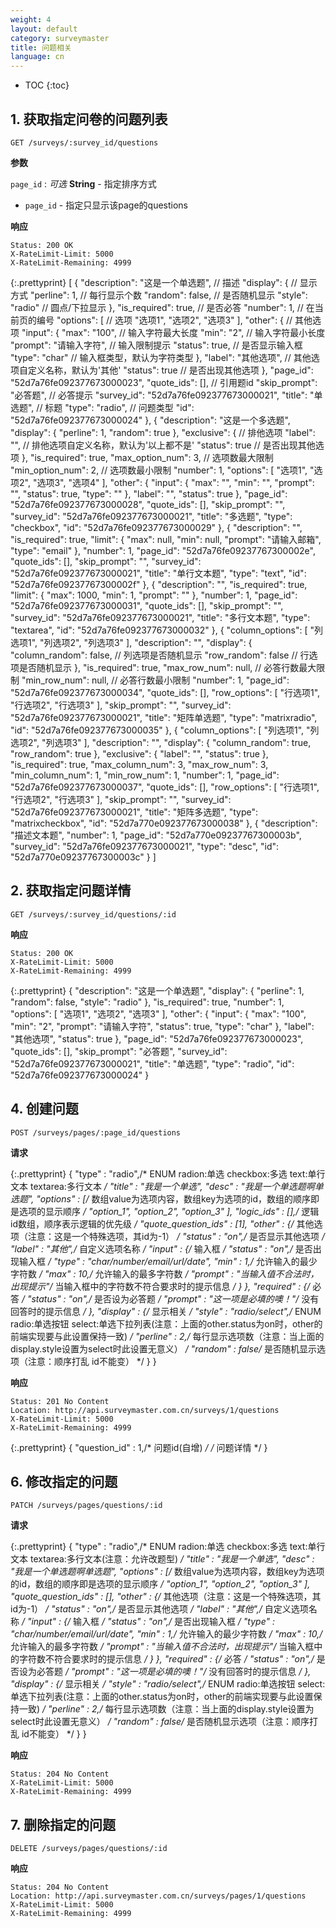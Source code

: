 ```yaml
---
weight: 4
layout: default
category: surveymaster
title: 问题相关
language: cn
---
```


* TOC
{:toc}

## 1. 获取指定问卷的问题列表
    GET /surveys/:survey_id/questions

**参数**

`page_id`
: _可选_ **String** - 指定排序方式

  * `page_id` - 指定只显示该page的questions

**响应**

    Status: 200 OK
    X-RateLimit-Limit: 5000
    X-RateLimit-Remaining: 4999

{:.prettyprint}
    [
        {
            "description": "这是一个单选题", // 描述
            "display": { // 显示方式
                "perline": 1, // 每行显示个数
                "random": false, // 是否随机显示
                "style": "radio" // 圆点/下拉显示
            },
            "is_required": true, // 是否必答
            "number": 1, // 在当前页的编号
            "options": [ // 选项
                "选项1",
                "选项2",
                "选项3"
            ],
            "other": { // 其他选项
                "input": {
                    "max": "100", // 输入字符最大长度
                    "min": "2", // 输入字符最小长度
                    "prompt": "请输入字符", // 输入限制提示
                    "status": true, // 是否显示输入框
                    "type": "char" // 输入框类型，默认为字符类型
                },
                "label": "其他选项", // 其他选项自定义名称，默认为'其他'
                "status": true // 是否出现其他选项
            },
            "page_id": "52d7a76fe092377673000023",
            "quote_ids": [], // 引用题id
            "skip_prompt": "必答题", // 必答提示
            "survey_id": "52d7a76fe092377673000021",
            "title": "单选题", // 标题
            "type": "radio", // 问题类型
            "id": "52d7a76fe092377673000024"
        },
        {
            "description": "这是一个多选题",
            "display": {
                "perline": 1,
                "random": true
            },
            "exclusive": { // 排他选项
                "label": "", // 排他选项自定义名称，默认为'以上都不是'
                "status": true // 是否出现其他选项
            },
            "is_required": true,
            "max_option_num": 3, // 选项数最大限制
            "min_option_num": 2, // 选项数最小限制
            "number": 1,
            "options": [
                "选项1",
                "选项2",
                "选项3",
                "选项4"
            ],
            "other": {
                "input": {
                    "max": "",
                    "min": "",
                    "prompt": "",
                    "status": true,
                    "type": ""
                },
                "label": "",
                "status": true
            },
            "page_id": "52d7a76fe092377673000028",
            "quote_ids": [],
            "skip_prompt": "",
            "survey_id": "52d7a76fe092377673000021",
            "title": "多选题",
            "type": "checkbox",
            "id": "52d7a76fe092377673000029"
        },
        {
            "description": "",
            "is_required": true,
            "limit": {
                "max": null,
                "min": null,
                "prompt": "请输入邮箱",
                "type": "email"
            },
            "number": 1,
            "page_id": "52d7a76fe09237767300002e",
            "quote_ids": [],
            "skip_prompt": "",
            "survey_id": "52d7a76fe092377673000021",
            "title": "单行文本题",
            "type": "text",
            "id": "52d7a76fe09237767300002f"
        },
        {
            "description": "",
            "is_required": true,
            "limit": {
                "max": 1000,
                "min": 1,
                "prompt": ""
            },
            "number": 1,
            "page_id": "52d7a76fe092377673000031",
            "quote_ids": [],
            "skip_prompt": "",
            "survey_id": "52d7a76fe092377673000021",
            "title": "多行文本题",
            "type": "textarea",
            "id": "52d7a76fe092377673000032"
        },
        {
            "column_options": [
                "列选项1",
                "列选项2",
                "列选项3"
            ],
            "description": "",
            "display": {
                "column_random": false, // 列选项是否随机显示
                "row_random": false // 行选项是否随机显示
            },
            "is_required": true,
            "max_row_num": null, // 必答行数最大限制
            "min_row_num": null, // 必答行数最小限制
            "number": 1,
            "page_id": "52d7a76fe092377673000034",
            "quote_ids": [],
            "row_options": [
                "行选项1",
                "行选项2",
                "行选项3"
            ],
            "skip_prompt": "",
            "survey_id": "52d7a76fe092377673000021",
            "title": "矩阵单选题",
            "type": "matrixradio",
            "id": "52d7a76fe092377673000035"
        },
        {
            "column_options": [
                "列选项1",
                "列选项2",
                "列选项3"
            ],
            "description": "",
            "display": {
                "column_random": true,
                "row_random": true
            },
            "exclusive": {
                "label": "",
                "status": true
            },
            "is_required": true,
            "max_column_num": 3,
            "max_row_num": 3,
            "min_column_num": 1,
            "min_row_num": 1,
            "number": 1,
            "page_id": "52d7a76fe092377673000037",
            "quote_ids": [],
            "row_options": [
                "行选项1",
                "行选项2",
                "行选项3"
            ],
            "skip_prompt": "",
            "survey_id": "52d7a76fe092377673000021",
            "title": "矩阵多选题",
            "type": "matrixcheckbox",
            "id": "52d7a770e092377673000038"
        },
        {
            "description": "描述文本题",
            "number": 1,
            "page_id": "52d7a770e09237767300003b",
            "survey_id": "52d7a76fe092377673000021",
            "type": "desc",
            "id": "52d7a770e09237767300003c"
        }
    ]

## 2. 获取指定问题详情
    GET /surveys/:survey_id/questions/:id

**响应**

    Status: 200 OK
    X-RateLimit-Limit: 5000
    X-RateLimit-Remaining: 4999

{:.prettyprint}
    {
        "description": "这是一个单选题",
        "display": {
            "perline": 1,
            "random": false,
            "style": "radio"
        },
        "is_required": true,
        "number": 1,
        "options": [
            "选项1",
            "选项2",
            "选项3"
        ],
        "other": {
            "input": {
                "max": "100",
                "min": "2",
                "prompt": "请输入字符",
                "status": true,
                "type": "char"
            },
            "label": "其他选项",
            "status": true
        },
        "page_id": "52d7a76fe092377673000023",
        "quote_ids": [],
        "skip_prompt": "必答题",
        "survey_id": "52d7a76fe092377673000021",
        "title": "单选题",
        "type": "radio",
        "id": "52d7a76fe092377673000024"
    }

## 4. 创建问题

    POST /surveys/pages/:page_id/questions

**请求**

{:.prettyprint}
    {
        "type" : "radio",/* ENUM radion:单选 checkbox:多选 text:单行文本 textarea:多行文本 */
        "title" : "我是一个单选",
        "desc" : "我是一个单选题啊单选题",
        "options" : [/* 数组value为选项内容，数组key为选项的id，数组的顺序即是选项的显示顺序 */
            "option_1",
            "option_2",
            "option_3"
        ],
        "logic_ids" : [],/* 逻辑id数组，顺序表示逻辑的优先级 */
        "quote_question_ids" : [1],
        "other" : {/* 其他选项（注意：这是一个特殊选项，其id为-1） */
            "status" : "on",/* 是否显示其他选项 */
            "label" : "其他",/* 自定义选项名称 */
            "input" : {/* 输入框 */
                "status" : "on",/* 是否出现输入框 */
                "type" : "char/number/email/url/date",
                "min" : 1,/* 允许输入的最少字符数 */
                "max" : 10,/* 允许输入的最多字符数 */
                "prompt" : "当输入值不合法时，出现提示"/* 当输入框中的字符数不符合要求时的提示信息 */
            }
        },
        "required" : {/* 必答 */
            "status" : "on",/* 是否设为必答题 */
            "prompt" : "这一项是必填的噢！"/* 没有回答时的提示信息 */
        },
        "display" : {/* 显示相关 */
            "style" : "radio/select",/* ENUM radio:单选按钮 select:单选下拉列表(注意：上面的other.status为on时，other的前端实现要与此设置保持一致) */
            "perline" : 2,/* 每行显示选项数（注意：当上面的display.style设置为select时此设置无意义） */
            "random" : false/* 是否随机显示选项（注意：顺序打乱 id不能变） */
        }
    }

**响应**

    Status: 201 No Content
    Location: http://api.surveymaster.com.cn/surveys/1/questions
    X-RateLimit-Limit: 5000
    X-RateLimit-Remaining: 4999

{:.prettyprint}
    {
	    "question_id" : 1,/* 问题id(自增) */
	    /* 问题详情 */
    }

## 6. 修改指定的问题

    PATCH /surveys/pages/questions/:id

**请求**

{:.prettyprint}
    {
        "type" : "radio",/* ENUM radion:单选 checkbox:多选 text:单行文本 textarea:多行文本(注意：允许改题型) */
        "title" : "我是一个单选",
        "desc" : "我是一个单选题啊单选题",
        "options" : [/* 数组value为选项内容，数组key为选项的id，数组的顺序即是选项的显示顺序 */
            "option_1",
            "option_2",
            "option_3"
        ],
        "quote_question_ids" : [],
        "other" : {/* 其他选项（注意：这是一个特殊选项，其id为-1） */
            "status" : "on",/* 是否显示其他选项 */
            "label" : "其他",/* 自定义选项名称 */
            "input" : {/* 输入框 */
                "status" : "on",/* 是否出现输入框 */
                "type" : "char/number/email/url/date",
                "min" : 1,/* 允许输入的最少字符数 */
                "max" : 10,/* 允许输入的最多字符数 */
                "prompt" : "当输入值不合法时，出现提示"/* 当输入框中的字符数不符合要求时的提示信息 */
            }
        },
        "required" : {/* 必答 */
            "status" : "on",/* 是否设为必答题 */
            "prompt" : "这一项是必填的噢！"/* 没有回答时的提示信息 */
        },
        "display" : {/* 显示相关 */
            "style" : "radio/select",/* ENUM radio:单选按钮 select:单选下拉列表(注意：上面的other.status为on时，other的前端实现要与此设置保持一致) */
            "perline" : 2,/* 每行显示选项数（注意：当上面的display.style设置为select时此设置无意义） */
            "random" : false/* 是否随机显示选项（注意：顺序打乱 id不能变） */
        }
    }


**响应**

    Status: 204 No Content
    X-RateLimit-Limit: 5000
    X-RateLimit-Remaining: 4999


## 7. 删除指定的问题

    DELETE /surveys/pages/questions/:id

**响应**

    Status: 204 No Content
    Location: http://api.surveymaster.com.cn/surveys/pages/1/questions
    X-RateLimit-Limit: 5000
    X-RateLimit-Remaining: 4999
